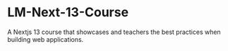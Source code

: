 # LM-Next-13-Course
A Nextjs 13 course that showcases and teachers the best practices when building web applications. 
